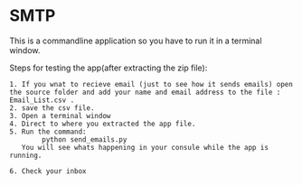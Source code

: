 # SMTP
 
This is a commandline application so you have to run it in a terminal window.

Steps for testing the app(after extracting the zip file):
	
	1. If you wnat to recieve email (just to see how it sends emails) open the source folder and add your name and email address to the file : Email_List.csv .
	2. save the csv file.
	3. Open a terminal window
	4. Direct to where you extracted the app file.
	5. Run the command:
			python send_emails.py
	   You will see whats happening in your consule while the app is running.

	6. Check your inbox